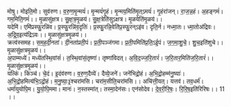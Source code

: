 

  
मोषु। मोइति॒मो। सुव॑रुण। व॒रु॒ण॒मृ॒न्मयं॑। मृ॒न्मयं॑गृ॒हं। मृ॒न्मय॒मिति॑मृ॒त्ऽमयं॑। गृ॒हंरा॑जन्। रा॒ज॒न्न॒हं। अ॒हङ्गमं॑। गम॒मिति॒गमं॑।। मृ॒ळासु॑क्षत्र। सु॒क्ष॒त्र॒मृ॒ळय॑। सु॒क्ष॒त्रेति॑सुऽक्षत्र। मृ॒ळयेति॑मृ॒ळय॑।।  
यदेमि॑। एमि॑प्रस्फु॒रन्नि॑व। प्र॒स्फु॒रन्नि॑व॒दृतिः॑। प्र॒स्फु॒रन्नि॒वेति॑प्र॒स्फु॒रन्ऽइ॑व। दृति॒र्न। नध्मा॒तः। ध्मा॒तोअ॑द्रिवः। अ॒द्रि॒व॒इत्य॑द्रिऽवः।। मृ॒ळासु॑क्षत्रमृ॒ळय॑।।  
क्रत्व॑स्समह। स॒म॒ह॒दी॒नता॑। दी॒नता॑प्रती॒पं। प्र॒ती॒पञ्ज॑गमा। प्र॒ती॒पमिति॑प्र॒ति॒ऽई॒पं। ज॒ग॒मा॒शु॒चे॒। शु॒च॒इति॑शुचे।। मृ॒ळासु॑क्षत्रमृ॒ळय॑।।  
अ॒पाम्मध्ये॑। मध्ये॑तस्थि॒वांसं॑। त॒स्थि॒वांसं॒तृष्णा॑। तृष्णा॑विदत्। अ॒वि॒द॒ज्ज॒रि॒तारं॑। ज॒रि॒तार॒मिति॑ज॒रि॒तारं॑।। मृ॒ळासु॑क्षत्रमृ॒ळय॑।।  
यत्किं। किञ्च॑। चे॒दं। इ॒दंव॑रुण। व॒रु॒ण॒दैव्ये॑। दैव्ये॒जने॑। जने॑भिद्रो॒हं। अ॒भि॒द्रो॒हम्म॑नु॒ष्याः॑। अ॒भि॒द्रो॒हमित्य॑भि॒ऽद्रो॒हं। म॒नु॒ष्या॒३॒॑श्चरा॑मसि। चरा॑म॒सीति॒चरा॑मसि।। अचि॑त्ती॒यत्। यत्तव॑। तव॒धर्म॑। धर्मा॑युयोपि॒म। यु॒यो॒पि॒ममा। मानः॑। न॒स्तस्मा॑त्। तस्मा॒देन॑सः। एन॑सोदेव। दे॒व॒री॒रि॒षः॒। रि॒रि॒ष॒इति॑रिरिषः।। 11 ।।  
